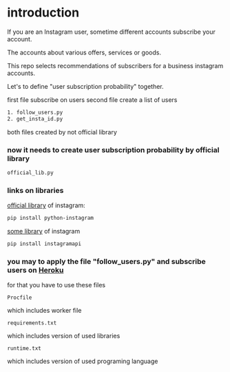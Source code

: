 
# introduction

If you are an Instagram user, sometime different accounts subscribe your account.

The accounts about various offers, services or goods.

This repo selects recommendations of subscribers for a business instagram accounts.

Let's to define "user subscription probability" together.

first file subscribe on users
second file create a list of users
```bash
1. follow_users.py
2. get_insta_id.py
```
both files created by not official library

### now it needs to create user subscription probability by official library
```bash
official_lib.py
```

### links on libraries

[official library](https://github.com/NijanandaPhuyal/InstagramAPI) of instagram:
```bash
pip install python-instagram
```

[some library](https://github.com/facebookarchive/python-instagram) of instagram
```bash
pip install instagramapi
```

### you may to apply the file "follow_users.py" and subscribe users on [Heroku](heroku.com)

for that you have to use these files
```
Procfile
```
which includes worker file

```
requirements.txt
```
which includes version of used libraries

```
runtime.txt
```
which includes version of used programing language

